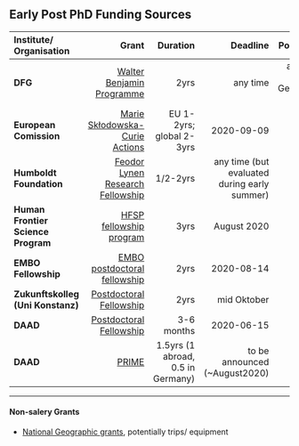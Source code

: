 ## Early Post PhD Funding Sources

|Institute/ Organisation |  Grant| Duration| Deadline| Position?|
|:--------------|----:|---:|----:|----:|
|**DFG** |[Walter Benjamin Programme](https://www.dfg.de/en/research_funding/programmes/individual/walter_benjamin/index.html)|     2yrs| any time|abroad: no, Germany: yes|
|**European Comission** | [Marie Skłodowska-Curie Actions](https://ec.europa.eu/research/mariecurieactions/how-to/apply_en)|  EU 1-2yrs; global 2-3yrs| 2020-09-09| yes|
|**Humboldt Foundation**| [Feodor Lynen Research Fellowship](https://www.humboldt-foundation.de/web/lynen-fellowship.html)|   1/2-2yrs|  any time (but evaluated during early summer)|no|
|**Human Frontier Science Program** | [HFSP fellowship program](https://www.hfsp.org/funding/hfsp-funding/postdoctoral-fellowships)|   3yrs| August 2020| |
|**EMBO Fellowship** | [EMBO postdoctoral fellowship](https://www.embo.org/funding-awards/fellowships/postdoctoral-fellowships.html)|   2yrs| 2020-08-14| yes|
|**Zukunftskolleg (Uni Konstanz)**| [Postdoctoral Fellowship](https://www.uni-konstanz.de/zukunftskolleg/fellowships/postdoctoral-fellowship/)|2yrs| mid Oktober| |
|**DAAD** | [Postdoctoral Fellowship](https://www2.daad.de/ausland/studieren/stipendium/de/70-stipendien-finden-und-bewerben/?detail=57243862)| 3-6 months| 2020-06-15| no|
|**DAAD** | [PRIME](https://www.daad.de/en/study-and-research-in-germany/scholarships/postdoctoral-researchers-international-mobility-experience/)| 1.5yrs (1 abroad, 0.5 in Germany) | to be announced (~August2020)| yes(?)|
---

#### Non-salery Grants
- [National Geographic grants](https://www.nationalgeographic.org/funding-opportunities/grants/what-we-fund/), potentially trips/ equipment
